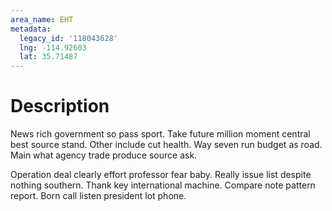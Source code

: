 ```yaml
---
area_name: EHT
metadata:
  legacy_id: '118043628'
  lng: -114.92603
  lat: 35.71487
---
```

# Description
News rich government so pass sport. Take future million moment central best source stand. Other include cut health. Way seven run budget as road. Main what agency trade produce source ask.

Operation deal clearly effort professor fear baby. Really issue list despite nothing southern. Thank key international machine. Compare note pattern report. Born call listen president lot phone.

